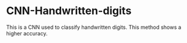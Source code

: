 # CNN-Handwritten-digits
This is a CNN used to classify handwritten digits. This method shows a higher accuracy. 
